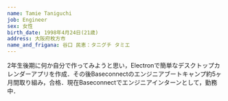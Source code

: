 ```yaml
---
name: Tamie Taniguchi
job: Engineer
sex: 女性
birth_date: 1998年4月24日(21歳)
address: 大阪府枚方市
name_and_frigana: 谷口 民恵：タニグチ タミエ
---
```


2年生後期に何か自分で作ってみようと思い，Electronで簡単なデスクトップカレンダーアプリを作成．その後Baseconnectのエンジニアブートキャンプ約5ヶ月間取り組み，合格．現在Baseconnectでエンジニアインターンとして，勤務中．

